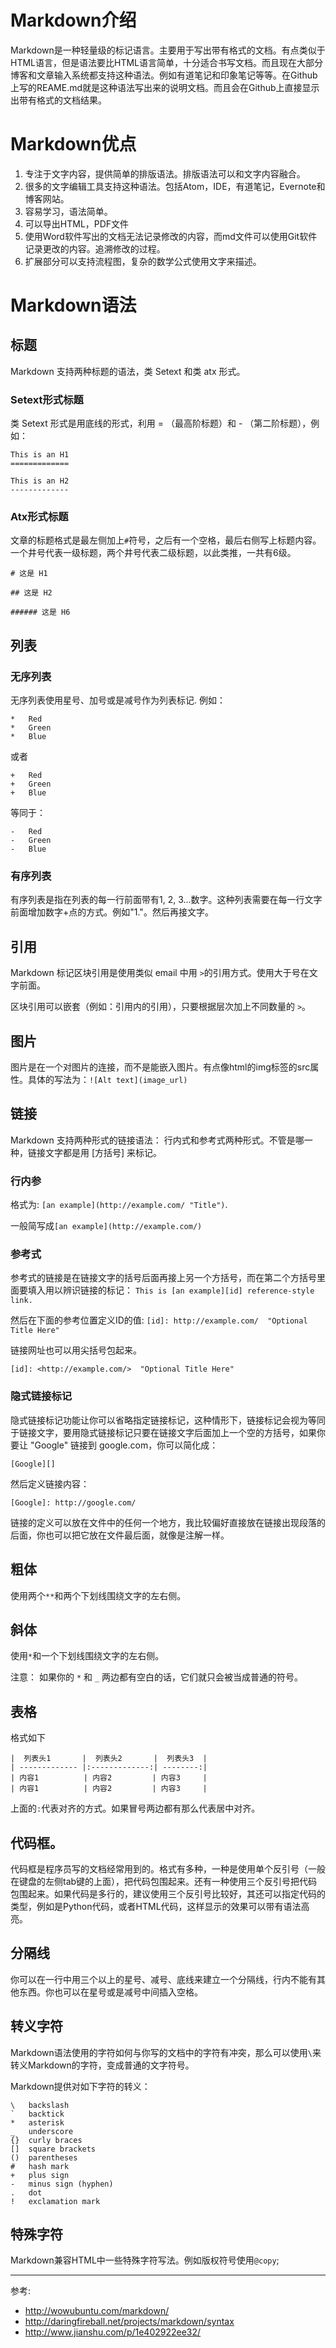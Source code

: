 Markdown介绍
==============

Markdown是一种轻量级的标记语言。主要用于写出带有格式的文档。有点类似于HTML语言，但是语法要比HTML语言简单，十分适合书写文档。而且现在大部分博客和文章输入系统都支持这种语法。例如有道笔记和印象笔记等等。在Github上写的REAME.md就是这种语法写出来的说明文档。而且会在Github上直接显示出带有格式的文档结果。

# Markdown优点
1. 专注于文字内容，提供简单的排版语法。排版语法可以和文字内容融合。
2. 很多的文字编辑工具支持这种语法。包括Atom，IDE，有道笔记，Evernote和博客网站。
3. 容易学习，语法简单。
4. 可以导出HTML，PDF文件
5. 使用Word软件写出的文档无法记录修改的内容，而md文件可以使用Git软件记录更改的内容。追溯修改的过程。
6. 扩展部分可以支持流程图，复杂的数学公式使用文字来描述。

# Markdown语法
## 标题
Markdown 支持两种标题的语法，类 Setext 和类 atx 形式。
### Setext形式标题
类 Setext 形式是用底线的形式，利用 = （最高阶标题）和 - （第二阶标题），例如：
```
This is an H1
=============

This is an H2
-------------
```
### Atx形式标题
文章的标题格式是最左侧加上`#`符号，之后有一个空格，最后右侧写上标题内容。一个井号代表一级标题，两个井号代表二级标题，以此类推，一共有6级。
```
# 这是 H1

## 这是 H2

###### 这是 H6
```

## 列表
### 无序列表
无序列表使用星号、加号或是减号作为列表标记. 例如：
```
*   Red
*   Green
*   Blue
```
或者
```
+   Red
+   Green
+   Blue
```
等同于：
```
-   Red
-   Green
-   Blue
```

### 有序列表
有序列表是指在列表的每一行前面带有1, 2, 3...数字。这种列表需要在每一行文字前面增加数字+点的方式。例如"1."。然后再接文字。

## 引用
Markdown 标记区块引用是使用类似 email 中用 `>`的引用方式。使用大于号在文字前面。

区块引用可以嵌套（例如：引用内的引用），只要根据层次加上不同数量的 `>`。

## 图片
图片是在一个对图片的连接，而不是能嵌入图片。有点像html的img标签的src属性。具体的写法为：`![Alt text](image_url)`

## 链接
Markdown 支持两种形式的链接语法： 行内式和参考式两种形式。不管是哪一种，链接文字都是用 [方括号] 来标记。
### 行内参
格式为: `[an example](http://example.com/ "Title")`.

一般简写成`[an example](http://example.com/)`
### 参考式
参考式的链接是在链接文字的括号后面再接上另一个方括号，而在第二个方括号里面要填入用以辨识链接的标记：
`This is [an example][id] reference-style link.`

然后在下面的参考位置定义ID的值:
`[id]: http://example.com/  "Optional Title Here"`

链接网址也可以用尖括号包起来。
```
[id]: <http://example.com/>  "Optional Title Here"
```
### 隐式链接标记
隐式链接标记功能让你可以省略指定链接标记，这种情形下，链接标记会视为等同于链接文字，要用隐式链接标记只要在链接文字后面加上一个空的方括号，如果你要让 "Google" 链接到 google.com，你可以简化成：
```
[Google][]
```
然后定义链接内容：
```
[Google]: http://google.com/
```
链接的定义可以放在文件中的任何一个地方，我比较偏好直接放在链接出现段落的后面，你也可以把它放在文件最后面，就像是注解一样。

## 粗体
使用两个`**`和两个下划线围绕文字的左右侧。

## 斜体
使用`*`和一个下划线围绕文字的左右侧。

注意： 如果你的 `*` 和 `_` 两边都有空白的话，它们就只会被当成普通的符号。

## 表格
格式如下
```
|  列表头1       |  列表头2       |  列表头3  |
| ------------- |:-------------:| --------:|
| 内容1          | 内容2         | 内容3     |
| 内容1          | 内容2         | 内容3     |
```
上面的`:`代表对齐的方式。如果冒号两边都有那么代表居中对齐。

## 代码框。
代码框是程序员写的文档经常用到的。格式有多种，一种是使用单个反引号（一般在键盘的左侧tab键的上面），把代码包围起来。还有一种使用三个反引号把代码包围起来。如果代码是多行的，建议使用三个反引号比较好，其还可以指定代码的类型，例如是Python代码，或者HTML代码，这样显示的效果可以带有语法高亮。

## 分隔线
你可以在一行中用三个以上的星号、减号、底线来建立一个分隔线，行内不能有其他东西。你也可以在星号或是减号中间插入空格。


## 转义字符
Markdown语法使用的字符如何与你写的文档中的字符有冲突，那么可以使用`\`来转义Markdown的字符，变成普通的文字符号。

Markdown提供对如下字符的转义：
```
\   backslash
`   backtick
*   asterisk
_   underscore
{}  curly braces
[]  square brackets
()  parentheses
#   hash mark
+   plus sign
-   minus sign (hyphen)
.   dot
!   exclamation mark
```

## 特殊字符
Markdown兼容HTML中一些特殊字符写法。例如版权符号使用`@copy`;


------------
参考:
- http://wowubuntu.com/markdown/
- http://daringfireball.net/projects/markdown/syntax
- <http://www.jianshu.com/p/1e402922ee32/>
